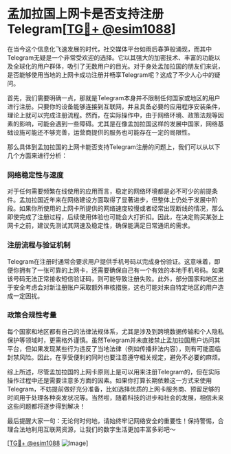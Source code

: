 # 孟加拉国上网卡是否支持注册Telegram[[TG💪+ @esim1088](https://t.me/s/esim1088)]

在当今这个信息化飞速发展的时代，社交媒体平台如雨后春笋般涌现，而其中Telegram无疑是一个非常受欢迎的选择。它以其强大的加密技术、丰富的功能以及全球化的用户群体，吸引了无数用户的目光。对于身处孟加拉国的朋友们来说，是否能够使用当地的上网卡成功注册并畅享Telegram呢？这成了不少人心中的疑问。

首先，我们需要明确一点，那就是Telegram本身并不限制任何国家或地区的用户进行注册。只要你的设备能够连接到互联网，并且具备必要的应用程序安装条件，理论上就可以完成注册流程。然而，在实际操作中，由于网络环境、政策法规等因素的影响，可能会遇到一些障碍。尤其是在像孟加拉国这样的发展中国家，网络基础设施可能还不够完善，运营商提供的服务也可能存在一定的局限性。

那么具体到孟加拉国的上网卡能否支持Telegram注册的问题上，我们可以从以下几个方面来进行分析：

### 网络稳定性与速度

对于任何需要频繁在线使用的应用而言，稳定的网络环境都是必不可少的前提条件。孟加拉国近年来在网络建设方面取得了显著进步，但整体上仍处于发展中阶段。如果你所使用的上网卡所提供的网络速度较慢或者经常出现断线的情况，那么即使完成了注册过程，后续使用体验也可能会大打折扣。因此，在决定购买某张上网卡之前，建议先测试其网速及稳定性，确保能满足日常通讯的需求。

### 注册流程与验证机制

Telegram在注册时通常会要求用户提供手机号码以完成身份验证。这意味着，即便你拥有了一张可靠的上网卡，还需要确保自己有一个有效的本地手机号码。如果该号码无法正常接收短信验证码，则可能导致注册失败。此外，部分国家和地区出于安全考虑会对新注册账户采取额外审核措施，这也可能对来自特定地区的用户造成一定困扰。

### 政策合规性考量

每个国家和地区都有自己的法律法规体系，尤其是涉及到跨境数据传输和个人隐私保护等领域时，更需格外谨慎。虽然Telegram并未直接禁止孟加拉国用户访问其平台，但如果发现某些行为违反了当地法律（例如传播非法内容），则有可能面临封禁风险。因此，在享受便利的同时也要注意遵守相关规定，避免不必要的麻烦。

综上所述，尽管孟加拉国的上网卡原则上是可以用来注册Telegram的，但在实际操作过程中还是需要注意多方面的因素。如果你打算长期依赖这一方式来使用Telegram，不妨提前做好充分准备，比如选择优质的上网卡服务商、预留足够的时间用于处理各种突发状况等。当然啦，随着科技的进步和社会的发展，相信未来这些问题都将逐步得到解决！

最后提醒大家一句：无论何时何地，请始终牢记网络安全的重要性！保持警惕，合理合法地利用互联网资源，让我们的数字生活更加丰富多彩吧～

[[TG💪+ @esim1088](https://t.me/s/esim1088) ![Image](https://i.postimg.cc/4NQfJmqS/Snipaste-2025-05-13-00-14-12.png)]